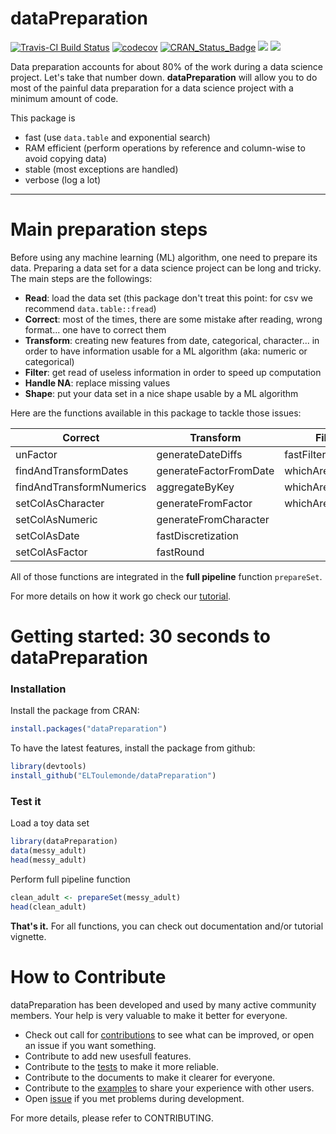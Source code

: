 dataPreparation
===============
[![Travis-CI Build Status](https://api.travis-ci.org/ELToulemonde/dataPreparation.png?branch=master)](https://travis-ci.org/ELToulemonde/dataPreparation)   [![codecov](https://codecov.io/gh/ELToulemonde/dataPreparation/branch/master/graph/badge.svg)](https://codecov.io/gh/ELToulemonde/dataPreparation)   [![CRAN_Status_Badge](http://www.r-pkg.org/badges/version/dataPreparation)](https://cran.r-project.org/package=dataPreparation)  [![](http://cranlogs.r-pkg.org/badges/dataPreparation)](https://CRAN.R-project.org/package=dataPreparation) [![](https://cranlogs.r-pkg.org/badges/grand-total/dataPreparation)](https://CRAN.R-project.org/package=dataPreparation)

Data preparation accounts for about 80% of the work during a data science project. Let's take that number down.
__dataPreparation__ will allow you to do most of the painful data preparation for a data science project with a minimum amount of code.


This package is
- fast (use `data.table` and exponential search)
- RAM efficient (perform operations by reference and column-wise to avoid copying data)
- stable (most exceptions are handled)
- verbose (log a lot)



--------------------------

Main preparation steps
=======================

Before using any machine learning (ML) algorithm, one need to prepare its data. Preparing a data set for a data science project can be long and tricky. The main steps are the followings:

  * __Read__: load the data set (this package don't treat this point: for csv we recommend `data.table::fread`)
  * __Correct__: most of the times, there are some mistake after reading, wrong format... one have to correct them
  * __Transform__: creating new features from date, categorical, character... in order to have information usable for a ML algorithm (aka: numeric or categorical)
  * __Filter__: get read of useless information in order to speed up computation
  * __Handle NA__: replace missing values
  * __Shape__: put your data set in a nice shape usable by a ML algorithm
  
Here are the functions available in this package to tackle those issues:

Correct                     | Transform                | Filter              | Handle NA    | Shape
---------                   |-----------               |--------             |-----------   |------
unFactor                    | generateDateDiffs        | fastFilterVariables | fastHandleNa | shapeSet
findAndTransformDates       | generateFactorFromDate   | whichAreConstant    |              | sameShape
findAndTransformNumerics    | aggregateByKey           | whichAreInDouble    |              | setAsNumericMatrix
setColAsCharacter           | generateFromFactor       | whichAreBijection   |              |
setColAsNumeric             | generateFromCharacter    |                     |              |
setColAsDate                | fastDiscretization       |                     |              |
setColAsFactor              | fastRound                |                     |              |


All of those functions are integrated in the __full pipeline__ function `prepareSet`.


For more details on how it work go check our [tutorial](https://cran.r-project.org/web/packages/dataPreparation/vignettes/dataPreparation.html).

Getting started: 30 seconds to dataPreparation
==============================================

### Installation
Install the package from CRAN:
```R
install.packages("dataPreparation")
```

To have the latest features, install the package from github:
```R
library(devtools)
install_github("ELToulemonde/dataPreparation")
```

### Test it
Load a toy data set
```R
library(dataPreparation)
data(messy_adult)
head(messy_adult)
```

Perform full pipeline function
```R
clean_adult <- prepareSet(messy_adult)
head(clean_adult)
```

__That's it.__ For all functions, you can check out documentation and/or tutorial vignette. 

How to Contribute
=================

dataPreparation has been developed and used by many active community members. Your help is very valuable to make it better for everyone.

- Check out call for [contributions](https://github.com/ELToulemonde/dataPreparation/blob/master/CONTRIBUTING.rst) to see what can be improved, or open an issue if you want something.
- Contribute to add new usesfull features.
- Contribute to the [tests](https://github.com/ELToulemonde/dataPreparation/tree/master/tests/testthat) to make it more reliable.
- Contribute to the documents to make it clearer for everyone.
- Contribute to the [examples](https://github.com/ELToulemonde/dataPreparation/tree/master/vignettes) to share your experience with other users.
- Open [issue](https://github.com/ELToulemonde/dataPreparation/issues/) if you met problems during development.

For more details, please refer to CONTRIBUTING.



